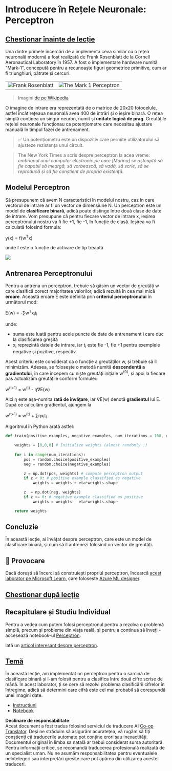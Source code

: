<!--
CO_OP_TRANSLATOR_METADATA:
{
  "original_hash": "0c37770bba4fff3c71dc00eb261ee61b",
  "translation_date": "2025-08-25T23:57:33+00:00",
  "source_file": "lessons/3-NeuralNetworks/03-Perceptron/README.md",
  "language_code": "ro"
}
-->
# Introducere în Rețele Neuronale: Perceptron

## [Chestionar înainte de lecție](https://ff-quizzes.netlify.app/en/ai/quiz/5)

Una dintre primele încercări de a implementa ceva similar cu o rețea neuronală modernă a fost realizată de Frank Rosenblatt de la Cornell Aeronautical Laboratory în 1957. A fost o implementare hardware numită "Mark-1", concepută pentru a recunoaște figuri geometrice primitive, cum ar fi triunghiuri, pătrate și cercuri.

|      |      |
|--------------|-----------|
|<img src='images/Rosenblatt-wikipedia.jpg' alt='Frank Rosenblatt'/> | <img src='images/Mark_I_perceptron_wikipedia.jpg' alt='The Mark 1 Perceptron' />|

> Imagini [de pe Wikipedia](https://en.wikipedia.org/wiki/Perceptron)

O imagine de intrare era reprezentată de o matrice de 20x20 fotocelule, astfel încât rețeaua neuronală avea 400 de intrări și o ieșire binară. O rețea simplă conținea un singur neuron, numit și **unitate logică de prag**. Greutățile rețelei neuronale funcționau ca potențiometre care necesitau ajustare manuală în timpul fazei de antrenament.

> ✅ Un potențiometru este un dispozitiv care permite utilizatorului să ajusteze rezistența unui circuit.

> The New York Times a scris despre perceptron la acea vreme: *embrionul unui computer electronic pe care [Marina] se așteaptă să fie capabil să meargă, să vorbească, să vadă, să scrie, să se reproducă și să fie conștient de propria existență.*

## Modelul Perceptron

Să presupunem că avem N caracteristici în modelul nostru, caz în care vectorul de intrare ar fi un vector de dimensiune N. Un perceptron este un model de **clasificare binară**, adică poate distinge între două clase de date de intrare. Vom presupune că pentru fiecare vector de intrare x, ieșirea perceptronului nostru va fi fie +1, fie -1, în funcție de clasă. Ieșirea va fi calculată folosind formula:

y(x) = f(w<sup>T</sup>x)

unde f este o funcție de activare de tip treaptă

<!-- img src="http://www.sciweavers.org/tex2img.php?eq=f%28x%29%20%3D%20%5Cbegin%7Bcases%7D%0A%20%20%20%20%20%20%20%20%20%2B1%20%26%20x%20%5Cgeq%200%20%5C%5C%0A%20%20%20%20%20%20%20%20%20-1%20%26%20x%20%3C%200%0A%20%20%20%20%20%20%20%5Cend%7Bcases%7D%20%5C%5C%0A&bc=White&fc=Black&im=jpg&fs=12&ff=arev&edit=0" align="center" border="0" alt="f(x) = \begin{cases} +1 & x \geq 0 \\ -1 & x < 0 \end{cases} \\" width="154" height="50" / -->
<img src="images/activation-func.png"/>

## Antrenarea Perceptronului

Pentru a antrena un perceptron, trebuie să găsim un vector de greutăți w care clasifică corect majoritatea valorilor, adică rezultă în cea mai mică **eroare**. Această eroare E este definită prin **criteriul perceptronului** în următorul mod:

E(w) = -∑w<sup>T</sup>x<sub>i</sub>t<sub>i</sub>

unde:

* suma este luată pentru acele puncte de date de antrenament i care duc la clasificarea greșită
* x<sub>i</sub> reprezintă datele de intrare, iar t<sub>i</sub> este fie -1, fie +1 pentru exemplele negative și pozitive, respectiv.

Acest criteriu este considerat ca o funcție a greutăților w, și trebuie să îl minimizăm. Adesea, se folosește o metodă numită **descendentă a gradientului**, în care începem cu niște greutăți inițiale w<sup>(0)</sup>, și apoi la fiecare pas actualizăm greutățile conform formulei:

w<sup>(t+1)</sup> = w<sup>(t)</sup> - η∇E(w)

Aici η este așa-numita **rată de învățare**, iar ∇E(w) denotă **gradientul** lui E. După ce calculăm gradientul, ajungem la

w<sup>(t+1)</sup> = w<sup>(t)</sup> + ∑ηx<sub>i</sub>t<sub>i</sub>

Algoritmul în Python arată astfel:

```python
def train(positive_examples, negative_examples, num_iterations = 100, eta = 1):

    weights = [0,0,0] # Initialize weights (almost randomly :)
        
    for i in range(num_iterations):
        pos = random.choice(positive_examples)
        neg = random.choice(negative_examples)

        z = np.dot(pos, weights) # compute perceptron output
        if z < 0: # positive example classified as negative
            weights = weights + eta*weights.shape

        z  = np.dot(neg, weights)
        if z >= 0: # negative example classified as positive
            weights = weights - eta*weights.shape

    return weights
```

## Concluzie

În această lecție, ai învățat despre perceptron, care este un model de clasificare binară, și cum să îl antrenezi folosind un vector de greutăți.

## 🚀 Provocare

Dacă dorești să încerci să construiești propriul perceptron, încearcă [acest laborator pe Microsoft Learn](https://docs.microsoft.com/en-us/azure/machine-learning/component-reference/two-class-averaged-perceptron?WT.mc_id=academic-77998-cacaste), care folosește [Azure ML designer](https://docs.microsoft.com/en-us/azure/machine-learning/concept-designer?WT.mc_id=academic-77998-cacaste).

## [Chestionar după lecție](https://ff-quizzes.netlify.app/en/ai/quiz/6)

## Recapitulare și Studiu Individual

Pentru a vedea cum putem folosi perceptronul pentru a rezolva o problemă simplă, precum și probleme din viața reală, și pentru a continua să înveți - accesează notebook-ul [Perceptron](../../../../../lessons/3-NeuralNetworks/03-Perceptron/Perceptron.ipynb).

Iată un [articol interesant despre perceptron](https://towardsdatascience.com/what-is-a-perceptron-basics-of-neural-networks-c4cfea20c590).

## [Temă](lab/README.md)

În această lecție, am implementat un perceptron pentru o sarcină de clasificare binară și l-am folosit pentru a clasifica între două cifre scrise de mână. În acest laborator, ți se cere să rezolvi problema clasificării cifrelor în întregime, adică să determini care cifră este cel mai probabil să corespundă unei imagini date.

* [Instrucțiuni](lab/README.md)
* [Notebook](../../../../../lessons/3-NeuralNetworks/03-Perceptron/lab/PerceptronMultiClass.ipynb)

**Declinare de responsabilitate**:  
Acest document a fost tradus folosind serviciul de traducere AI [Co-op Translator](https://github.com/Azure/co-op-translator). Deși ne străduim să asigurăm acuratețea, vă rugăm să fiți conștienți că traducerile automate pot conține erori sau inexactități. Documentul original în limba sa natală ar trebui considerat sursa autoritară. Pentru informații critice, se recomandă traducerea profesională realizată de un specialist uman. Nu ne asumăm responsabilitatea pentru eventualele neînțelegeri sau interpretări greșite care pot apărea din utilizarea acestei traduceri.